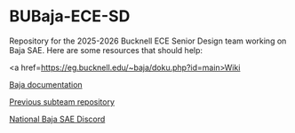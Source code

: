 # BUBaja-ECE-SD
Repository for the 2025-2026 Bucknell ECE Senior Design team working on Baja SAE.
Here are some resources that should help:

<a href=https://eg.bucknell.edu/~baja/doku.php?id=main>Wiki</a>

<a href=https://www.bajasae.net/cdsweb/gen/DocumentResources.aspx>Baja documentation</a>

<a href=https://github.com/ACherniske/E-C-Subteam-Bucknell-Baja>Previous subteam repository</a>

<a href=https://discord.gg/9MWbHbAc>National Baja SAE Discord</a>

